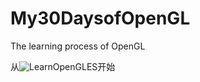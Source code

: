 # My30DaysofOpenGL
The learning process of OpenGL

从![LearnOpenGLES](https://github.com/loyinglin/LearnOpenGLES)开始
